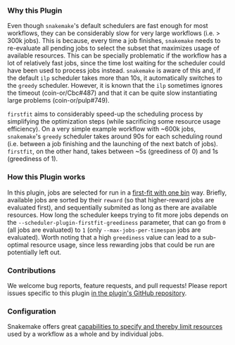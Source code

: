 
### Why this Plugin

Even though `snakemake`'s default schedulers are fast enough for most workflows, they can be considerably slow for very large workflows (i.e. > 300k jobs). This is because, every time a job finishes, `snakemake` needs to re-evaluate all pending jobs to select the subset that maximizes usage of available resources. This can be specially problematic if the workflow has a lot of relatively fast jobs, since the time lost waiting for the scheduler could have been used to process jobs instead. `snakemake` is aware of this and, if the default `ilp` scheduler takes more than 10s, it automatically switches to the `greedy` scheduler. However, it is known that the `ilp` sometimes ignores the timeout (coin-or/Cbc#487) and that it can be quite slow instantiating large problems (coin-or/pulp#749).

`firstfit` aims to considerably speed-up the scheduling process by simplifying the optimization steps (while sacrificing some resource usage efficiency). On a very simple example workflow with ~600k jobs, `snakemake`'s `greedy` scheduler takes around 90s for each scheduling round (i.e. between a job finishing and the launching of the next batch of jobs). `firstfit`, on the other hand, takes between ~5s (greediness of 0) and 1s (greediness of 1).

### How this Plugin works

In this plugin, jobs are selected for run in a [first-fit with one bin](https://en.wikipedia.org/wiki/First-fit_bin_packing) way. Briefly, available jobs are sorted by their `reward` (so that higher-reward jobs are evaluated first), and sequentially submited as long as there are available resources. How long the scheduler keeps trying to fit more jobs depends on the `--scheduler-plugin-firstfit-greediness` parameter, that can go from `0` (all jobs are evaluated) to `1` (only `--max-jobs-per-timespan` jobs are evaluated). Worth noting that a high `greediness` value can lead to a sub-optimal resource usage, since less rewarding jobs that could be run are potentially left out.

### Contributions

We welcome bug reports, feature requests, and pull requests!
Please report issues specific to this plugin [in the plugin's GitHub repository](https://github.com/snakemake/snakemake-scheduler-plugin-firstfit/issues).

### Configuration

Snakemake offers great [capabilities to specify and thereby limit resources](https://snakemake.readthedocs.io/en/stable/snakefiles/rules.html#resources) used by a workflow as a whole and by individual jobs.
